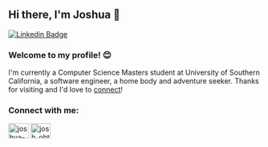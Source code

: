 ## Hi there, I'm Joshua 👋
[![Linkedin Badge](https://img.shields.io/badge/-Joshua%20Oti-blue?style=flat-square&logo=Linkedin&logoColor=white&link=https://www.linkedin.com/in/joshua-oti/)](https://www.linkedin.com/in/joshua-oti/)

### Welcome to my profile! 😊 

I'm currently a Computer Science Masters student at University of Southern California, a software engineer, a home body and adventure seeker. Thanks for visiting and I'd love to [connect](https://www.linkedin.com/in/joshua-oti/)!

<h3 align="left">Connect with me:</h3>
<p align="left">
<a href="https://www.linkedin.com/in/joshua-oti/" target="blank"><img align="center" src="https://raw.githubusercontent.com/rahuldkjain/github-profile-readme-generator/master/src/images/icons/Social/linked-in-alt.svg" alt="joshua-oti" height="30" width="40" /></a>
<a href="https://instagram.com/josh_ohtee" target="blank"><img align="center" src="https://raw.githubusercontent.com/rahuldkjain/github-profile-readme-generator/master/src/images/icons/Social/instagram.svg" alt="josh_ohtee" height="30" width="40" /></a>
</p>

<!--
**joshoti/joshoti** is a ✨ _special_ ✨ repository because its `README.md` (this file) appears on your GitHub profile.

Here are some ideas to get you started:

- 🔭 I’m currently working on ...
- 🌱 I’m currently learning ...
- 👯 I’m looking to collaborate on ...
- 🤔 I’m looking for help with ...
- 💬 Ask me about ...
- 📫 How to reach me: ...
- 😄 Pronouns: ...
- ⚡ Fun fact: ...
-->
